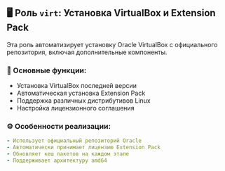 ## 🖥 Роль `virt`: Установка VirtualBox и Extension Pack

Эта роль автоматизирует установку Oracle VirtualBox с официального репозитория, включая дополнительные компоненты.

### 📌 Основные функции:

- Установка VirtualBox последней версии
- Автоматическая установка Extension Pack
- Поддержка различных дистрибутивов Linux
- Настройка лицензионного соглашения

### ⚙️ Особенности реализации:

```yaml
- Использует официальный репозиторий Oracle
- Автоматически принимает лицензию Extension Pack
- Обновляет кеш пакетов на каждом этапе
- Поддерживает архитектуру amd64
